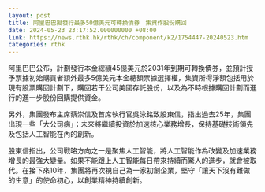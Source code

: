 ```yaml
---
layout: post
title: 阿里巴巴擬發行最多50億美元可轉換債券　集資作股份購回
date: 2024-05-23 23:17:52.000000000 +08:00
link: https://news.rthk.hk/rthk/ch/component/k2/1754447-20240523.htm
categories: rthk
---
```


阿里巴巴公布，計劃發行本金總額45億美元於2031年到期可轉換債券，並預計授予票據初始購買者額外最多5億美元本金總額票據選擇權，集資所得淨額包括用於現有股票購回計劃下，購回若干公司美國存託股份，以及為不時根據購回計劃而進行的進一步股份回購提供資金。

另外，集團發布主席蔡崇信及首席執行官吳泳銘致股東信，指出過去25年，集團出現一些「大公司病」；未來將繼續投資於加速核心業務增長，保持基礎技術領先及包括人工智能在內的創新。

股東信指出，公司戰略方向之一是聚焦人工智能，將人工智能作為改變及加速業務增長的最強大變量。如果不能跟上人工智能每日帶來持續而驚人的進步，就會被取代。在接下來10年，集團將再次視自己為一家初創企業，堅守「讓天下沒有難做的生意」的使命初心，以創業精神持續創新。
